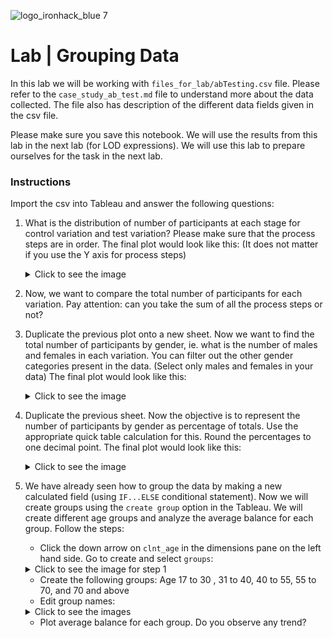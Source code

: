![logo_ironhack_blue 7](https://user-images.githubusercontent.com/23629340/40541063-a07a0a8a-601a-11e8-91b5-2f13e4e6b441.png)

# Lab | Grouping Data

In this lab we will be working with `files_for_lab/abTesting.csv` file. Please refer to the `case_study_ab_test.md` file to understand more about the data collected. The file also has description of the different data fields given in the csv file.

Please make sure you save this notebook. We will use the results from this lab in the next lab (for LOD expressions). We will use this lab to prepare ourselves for the task in the next lab. 

### Instructions

Import the csv into Tableau and answer the following questions:

1. What is the distribution of number of participants at each stage for control variation and test variation? Please make sure that the process steps are in order. The final plot would look like this: (It does not matter if you use the Y axis for process steps)
    <details>
      <summary> Click to see the image </summary>

      <br />

      ![Participants at each stage](https://education-team-2020.s3-eu-west-1.amazonaws.com/data-analytics/6.2_lab/participants_at_each_stage_control_vs_test.png)

    </details>
   
2. Now, we want to compare the total number of participants for each variation. Pay attention: can you take the sum of all the process steps or not?
3. Duplicate the previous plot onto a new sheet. Now we want to find the total number of participants by gender, ie. what is the number of males and females in each variation. You can filter out the other gender categories present in the data. (Select only males and females in your data) The final plot would look like this:

    <details>
      <summary> Click to see the image </summary>

      <br />

      ![Total participants by gender](https://education-team-2020.s3-eu-west-1.amazonaws.com/data-analytics/6.2_lab/total_number_of_participants_by_gender.png)

    </details>
    
4. Duplicate the previous sheet. Now the objective is to represent the number of participants by gender as percentage of totals. Use the appropriate quick table calculation for this. Round the percentages to one decimal point. The final plot would look like this:

    <details>
      <summary> Click to see the image </summary>

      <br />
     
      ![Percentage total participants by gender](https://education-team-2020.s3-eu-west-1.amazonaws.com/data-analytics/6.2_lab/percentage_total_participants_by_gender.png)

    </details>
    
5. We have already seen how to group the data by making a new calculated field (using `IF...ELSE` conditional statement). Now we will create groups using the `create group` option in the Tableau. We will create different age groups and analyze the average balance for each group. Follow the steps:

    - Click the down arrow on `clnt_age` in the dimensions pane on the left hand side. Go to create and select `groups`:

    <details>
      <summary> Click to see the image for step 1 </summary>

      <br />

      ![Create Groups](https://education-team-2020.s3-eu-west-1.amazonaws.com/data-analytics/6.2_lab/create_groups.png)

    </details>


    - Create the following groups: Age 17 to 30 , 31 to 40, 40 to 55, 55 to 70, and 70 and above
    - Edit group names:

    <details>
      <summary> Click to see the images </summary>

      <br />

      - Image 1:

      ![Create Groups](https://education-team-2020.s3-eu-west-1.amazonaws.com/data-analytics/6.2_lab/edit_group1.png)

      <br />
      
      - Image 2:

      ![Create Groups](https://education-team-2020.s3-eu-west-1.amazonaws.com/data-analytics/6.2_lab/edit_group2.png)

    </details>

    - Plot average balance for each group. Do you observe any trend?
